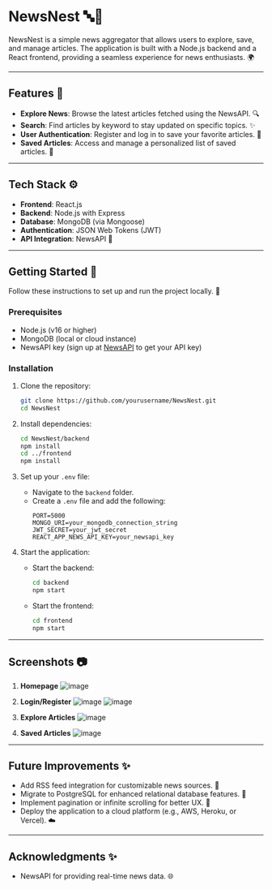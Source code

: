 # NewsNest 🔤🔄

NewsNest is a simple news aggregator that allows users to explore, save, and manage articles. The application is built with a Node.js backend and a React frontend, providing a seamless experience for news enthusiasts. 🌍

---

## Features 🌟

- **Explore News**: Browse the latest articles fetched using the NewsAPI. 🔍
- **Search**: Find articles by keyword to stay updated on specific topics. ✨
- **User Authentication**: Register and log in to save your favorite articles. 🔐
- **Saved Articles**: Access and manage a personalized list of saved articles. 📂

---

## Tech Stack ⚙️

- **Frontend**: React.js
- **Backend**: Node.js with Express
- **Database**: MongoDB (via Mongoose)
- **Authentication**: JSON Web Tokens (JWT)
- **API Integration**: NewsAPI 🔄

---

## Getting Started 🎉

Follow these instructions to set up and run the project locally. 🚛

### Prerequisites 

- Node.js (v16 or higher)
- MongoDB (local or cloud instance)
- NewsAPI key (sign up at [NewsAPI](https://newsapi.org/) to get your API key)

### Installation 

1. Clone the repository:
   ```bash
   git clone https://github.com/yourusername/NewsNest.git
   cd NewsNest
   ```

2. Install dependencies:
   ```bash
   cd NewsNest/backend
   npm install
   cd ../frontend
   npm install
   ```

3. Set up your `.env` file:
   - Navigate to the `backend` folder.
   - Create a `.env` file and add the following:
     ```env
     PORT=5000
     MONGO_URI=your_mongodb_connection_string
     JWT_SECRET=your_jwt_secret
     REACT_APP_NEWS_API_KEY=your_newsapi_key
     ```

4. Start the application:
   - Start the backend:
     ```bash
     cd backend
     npm start
     ```
   - Start the frontend:
     ```bash
     cd frontend
     npm start
     ```

---

## Screenshots 📷

1. **Homepage**
   ![image](https://github.com/user-attachments/assets/76ab28b8-a4dc-461f-8303-8431832249ed)

3. **Login/Register**
   ![image](https://github.com/user-attachments/assets/3121a0fb-58df-4e7d-8094-ec858f557b63) ![image](https://github.com/user-attachments/assets/3b777dcf-cf84-4dd3-8072-91f5ac7780ac)

4. **Explore Articles**
   ![image](https://github.com/user-attachments/assets/69761a26-30ab-4bfc-8e7f-a691c1fc2950)

5. **Saved Articles**
   ![image](https://github.com/user-attachments/assets/e36fc139-f7f3-41eb-8218-5e3b2cf6ae1a)

---

## Future Improvements ✨

- Add RSS feed integration for customizable news sources. 🔄
- Migrate to PostgreSQL for enhanced relational database features. 📃
- Implement pagination or infinite scrolling for better UX. 🚀
- Deploy the application to a cloud platform (e.g., AWS, Heroku, or Vercel). ☁️

---

## Acknowledgments ✨

- NewsAPI for providing real-time news data. 🌐


